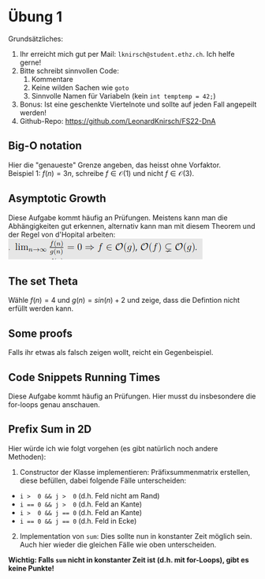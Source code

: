 # Übung 1

Grundsätzliches:
1. Ihr erreicht mich gut per Mail: `lknirsch@student.ethz.ch`. Ich helfe gerne!
2. Bitte schreibt sinnvollen Code:  
   1. Kommentare
   2. Keine wilden Sachen wie `goto`
   3. Sinnvolle Namen für Variabeln (kein `int temptemp = 42;`)
3. Bonus: Ist eine geschenkte Viertelnote und sollte auf jeden Fall angepeilt werden!
4. Github-Repo: https://github.com/LeonardKnirsch/FS22-DnA


## Big-O notation

Hier die "genaueste" Grenze angeben, das heisst ohne Vorfaktor.  
Beispiel 1: $f(n) = 3n$, schreibe $f \in \mathcal{O}(1)$ und nicht $f \in \mathcal{O}(3)$.


## Asymptotic Growth
Diese Aufgabe kommt häufig an Prüfungen. Meistens kann man die Abhängigkeiten gut erkennen, alternativ kann man mit diesem Theorem und der Regel von d'Hopital arbeiten: 
![missing](theorem.png "Title")

## The set Theta

Wähle $f(n)=4$ und $g(n)=sin(n) + 2$ und zeige, dass die Defintion nicht erfüllt werden kann.

## Some proofs

Falls ihr etwas als falsch zeigen wollt, reicht ein Gegenbeispiel. 

## Code Snippets Running Times

Diese Aufgabe kommt häufig an Prüfungen. Hier musst du insbesondere die for-loops genau anschauen. 

## Prefix Sum in 2D 


Hier würde ich wie folgt vorgehen (es gibt natürlich noch andere Methoden):
1. Constructor der Klasse implementieren: Präfixsummenmatrix erstellen, diese befüllen, dabei folgende Fälle unterscheiden:
* `i >  0 && j >  0` (d.h. Feld nicht am Rand)
* `i == 0 && j >  0` (d.h. Feld an Kante)
* `i >  0 && j == 0` (d.h. Feld an Kante)
* `i == 0 && j == 0` (d.h. Feld in Ecke)
2. Implementation von `sum`: Dies sollte nun in konstanter Zeit möglich sein. Auch hier wieder die gleichen Fälle wie oben unterscheiden. 
 
**Wichtig: Falls `sum` nicht in konstanter Zeit ist (d.h. mit for-Loops), gibt es keine Punkte!**
